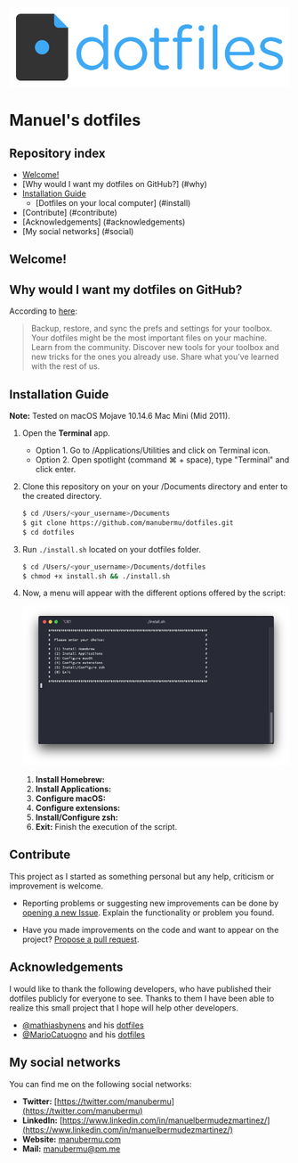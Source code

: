 ![Dotfiles](doc/img/logo-dotfiles.png)

# Manuel's dotfiles

## Repository index
- [Welcome!](#welcome)
- [Why would I want my dotfiles on GitHub?] (#why)
- [Installation Guide](#install)
 	- [Dotfiles on your local computer] (#install)
- [Contribute] (#contribute)
- [Acknowledgements] (#acknowledgements)
- [My social networks] (#social)
 	
## <a name="welcome"></a>Welcome!

## <a name="why"></a>Why would I want my dotfiles on GitHub?

According to [here](https://dotfiles.github.io):

> Backup, restore, and sync the prefs and settings for your toolbox. Your dotfiles might be the most important files on your machine.
Learn from the community. Discover new tools for your toolbox and new tricks for the ones you already use.
Share what you’ve learned with the rest of us.

## <a name="install"></a>Installation Guide

**Note:** Tested on macOS Mojave 10.14.6 Mac Mini (Mid 2011).

1. Open the **Terminal** app.
	- Option 1. Go to /Applications/Utilities and click on Terminal icon.
	- Option 2. Open spotlight (command ⌘ + space), type "Terminal" and click enter.

2. Clone this repository on your on your /Documents directory and enter to the created directory.

	```Bash
	$ cd /Users/<your_username>/Documents
	$ git clone https://github.com/manubermu/dotfiles.git
	$ cd dotfiles
	```

3. Run `./install.sh` located on your dotfiles folder.

	```bash
	$ cd /Users/<your_username>/Documents/dotfiles
	$ chmod +x install.sh && ./install.sh
	```
4. Now, a menu will appear with the different options offered by the script:

	![Options Menu](doc/img/options-menu.png)
	
	1. **Install Homebrew:**
	2. **Install Applications:**
	3. **Configure macOS:**
	4. **Configure extensions:**
	5. **Install/Configure zsh:**
	6. **Exit:** Finish the execution of the script.

## <a name="ontribute"></a>Contribute

This project as I started as something personal but any help, criticism or improvement is welcome.

* Reporting problems or suggesting new improvements can be done by [opening a new Issue](https://github.com/manubermu/dotfiles/issues). Explain the functionality or problem you found.

* Have you made improvements on the code and want to appear on the project? [Propose a pull request](https://github.com/manubermu/dotfiles/pulls).

## <a name="acknowledgements"></a>Acknowledgements

I would like to thank the following developers, who have published their dotfiles publicly for everyone to see. Thanks to them I have been able to realize this small project that I hope will help other developers.

* [@mathiasbynens](https://github.com/mathiasbynens) and his [dotfiles](https://github.com/mathiasbynens/dotfiles)
* [@MarioCatuogno](https://github.com/MarioCatuogno) and his [dotfiles](https://github.com/MarioCatuogno/Clean-macOS)

## <a name="social"></a>My social networks

You can find me on the following social networks:

* **Twitter:** [https://twitter.com/manubermu](https://twitter.com/manubermu)
* **LinkedIn:** [https://www.linkedin.com/in/manuelbermudezmartinez/](https://www.linkedin.com/in/manuelbermudezmartinez/)
* **Website:** [manubermu.com](https://manubermu.com)
* **Mail:** [manubermu@pm.me](manubermu@pm.me)